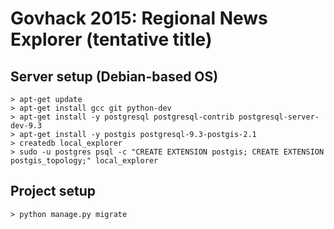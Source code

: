 Govhack 2015: Regional News Explorer (tentative title)
======================================================

## Server setup (Debian-based OS)

```
> apt-get update
> apt-get install gcc git python-dev
> apt-get install -y postgresql postgresql-contrib postgresql-server-dev-9.3 
> apt-get install -y postgis postgresql-9.3-postgis-2.1
> createdb local_explorer
> sudo -u postgres psql -c "CREATE EXTENSION postgis; CREATE EXTENSION postgis_topology;" local_explorer
```

## Project setup

```
> python manage.py migrate
```
